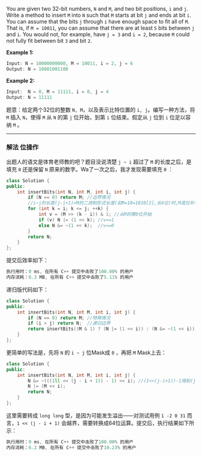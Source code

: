

You are given two 32-bit numbers, `N` and `M`, and two bit positions, `i` and `j`. Write a method to insert `M` into `N` such that `M` starts at bit `j` and ends at bit `i`. You can assume that the bits `j` through `i` have enough space to fit all of `M`. That is, if `M = 10011`, you can assume that there are at least `5` bits between `j` and `i`. You would not, for example, have `j = 3` and `i = 2`, because `M` could not fully fit between bit `3` and bit `2`.

**Example 1:**

```swift
Input: N = 10000000000, M = 10011, i = 2, j = 6
Output: N = 10001001100
```

**Example 2:**

```swift
Input:  N = 0, M = 11111, i = 0, j = 4
Output: N = 11111
```
题意：给定两个32位的整数 `N, M`，以及表示比特位置的 `i, j`。编写一种方法，将 `M` 插入 `N`，使得 `M` 从 `N` 的第 `j` 位开始，到第 `i` 位结束。假定从 `j` 位到 `i` 位足以容纳 `M` 。

---
### 解法 位操作
出题人的语文是体育老师教的吧？题目没说清楚 `j ~ i` 超过了 `M` 的长度之后，是填充 `0` 还是保留 `N` 原来的数字。Wa了一次之后，我才发现需要填充 `0` ：
```cpp
class Solution {
public:
    int insertBits(int N, int M, int i, int j) {
        if (N == 0) return M; //边界情况
        //i~j的长度(j-i+1)>M的二进制形式长度(如M=10=1010[2],长4位)时,M高位补零
        for (int k = i; k <= j; ++k) {
            int v = (M >> (k - i)) & 1; //从M的第0位开始
            if (v) N |= (1 << k); //v==1
            else N &= ~(1 << k);  //v==0
        } 
        return N;
    }
};
```
提交后效率如下：
```cpp
执行用时：0 ms, 在所有 C++ 提交中击败了100.00% 的用户
内存消耗：6.3 MB, 在所有 C++ 提交中击败了5.11% 的用户
```
递归版代码如下：
```cpp
class Solution {
public:
    int insertBits(int N, int M, int i, int j) {
        if (N == 0) return M; //特殊情况
        if (i > j) return N;  //递归边界
        return insertBits((M & 1) ? (N |= (1 << i)) : (N &= ~(1 << i)), M >> 1, i + 1, j);
    }
};  
```
更简单的写法是，先将 `N` 的 `i ~ j` 位Mask成 `0` ，再把 `M` Mask上去：
```cpp
class Solution {
public:
    int insertBits(int N, int M, int i, int j) {
        N &= ~(((1ll << (j - i + 1)) - 1) << i); //(1<<(j-i+1))-1得到(j-i+1)位长度的1...
        N |= (M << i);
        return N;
    }
};
```
这里需要转成 `long long` 型，是因为可能发生溢出——对测试用例 `1 -2 0 31` 而言，`1 << (j - i + 1)` 会越界，需要转换成64位运算。提交后，执行结果如下所示：
```cpp
执行用时：0 ms, 在所有 C++ 提交中击败了100.00% 的用户
内存消耗：6.2 MB, 在所有 C++ 提交中击败了10.23% 的用户
```
